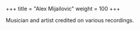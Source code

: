 +++
title = "Alex Mijailovic"
weight = 100
+++

Musician and artist credited on various recordings.

